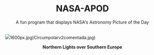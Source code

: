<div align="center">
  <h1>
    NASA-APOD
  </h1>
</div>
  
<div align="center">
  A fun program that displays NASA's Astronomy Picture of the Day
</div>

<br>

![](https://apod.nasa.gov/apod/image/2304/NlightsSeurope_Cordero_5472.jpg)1600px.jpg)Circumpolarv2comentada.jpg)

<p align = "center">
  <b>Northern Lights over Southern Europe</b>
</p>
